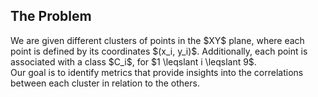 <h2><b>The Problem</b></h2>

<p>We are given different clusters of points in the $XY$ plane, where each point is defined by its coordinates $(x_i, y_i)$. Additionally, each point is associated with a class $C_i$, for $1 \leqslant i \leqslant 9$.<br> Our goal is to identify metrics that provide insights into the correlations between each cluster in relation to the others.</p>


